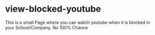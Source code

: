 # view-blocked-youtube
This is a small Page where you can watch youtube when it is blocked in your School/Company. No 100% Chance
